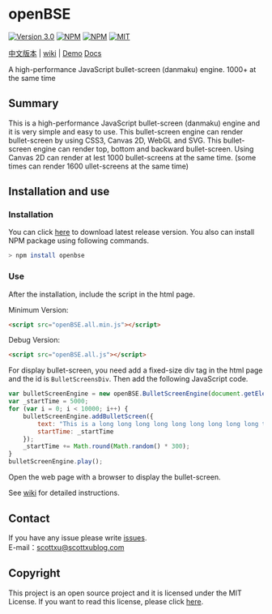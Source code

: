 # openBSE
[![Version 3.0](https://img.shields.io/badge/version-2.1-brightgreen.svg?style=flat-square)](https://github.com/iamscottxu/openBSE/releases/tag/v3.0)
[![NPM](https://img.shields.io/npm/v/openbse.svg?style=flat-square)](https://www.npmjs.com/package/openbse)
[![NPM](https://img.shields.io/npm/v/bullet-screen-engine.svg?style=flat-square)](https://www.npmjs.com/package/bullet-screen-engine)
[![MIT](https://img.shields.io/github/license/mashape/apistatus.svg?style=flat-square)](https://github.com/iamscottxu/openBSE/blob/master/LICENSE)

[中文版本](https://github.com/iamscottxu/openBSE/blob/master/README.md) |
[wiki](https://github.com/iamscottxu/openBSE/wiki) |
[Demo](https:/scott-xu.gitee.io/openbse-demo/openBSEDemo.html)
[Docs](https://iamscottxu.github.io/openBSE/docs/3.0/index.html)

A high-performance JavaScript bullet-screen (danmaku) engine. 1000+ at the same time

## Summary
This is a high-performance JavaScript bullet-screen (danmaku) engine and it is very simple and easy to use. This bullet-screen engine can render bullet-screen by using CSS3, Canvas 2D, WebGL and SVG. This bullet-screen engine can render top, bottom and backward bullet-screen. Using Canvas 2D can render at lest 1000 bullet-screens at the same time. (some times can render 1600 ullet-screens at the same time)

## Installation and use
### Installation
You can click [here](https://github.com/iamscottxu/openBSE/releases/tag/v3.0) to download latest release version. You also can install NPM package using following commands.
```Bash
> npm install openbse
```

### Use
After the installation, include the script in the html page.

Minimum Version:
```Html
<script src="openBSE.all.min.js"></script>
```
Debug Version:
```Html
<script src="openBSE.all.js"></script>
```
For display bullet-screen, you need add a fixed-size div tag in the html page and the id is `BulletScreensDiv`. Then add the following JavaScript code.
```JavaScript
var bulletScreenEngine = new openBSE.BulletScreenEngine(document.getElementById('BulletScreensDiv'));
var _startTime = 5000;
for (var i = 0; i < 10000; i++) {
    bulletScreenEngine.addBulletScreen({
        text: "This is a long long long long long long long long long test(^_^)",
        startTime: _startTime
    });
    _startTime += Math.round(Math.random() * 300);
}
bulletScreenEngine.play();
```
Open the web page with a browser to display the bullet-screen. 

See [wiki](https://github.com/iamscottxu/openBSE/wiki) for detailed instructions.

## Contact
If you have any issue please write [issues](https://github.com/iamscottxu/openBSE/issues).<br/>
E-mail：[scottxu@scottxublog.com](mailto:scottxu@scottxublog.com)

## Copyright
This project is an open source project and it is licensed under the MIT License. If you want to read this license, please click [here](https://github.com/iamscottxu/openBSE/blob/master/LICENSE).